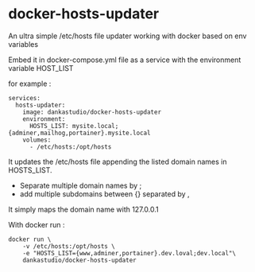 # docker-hosts-updater
An ultra simple /etc/hosts file updater working with docker based on env variables

Embed it in docker-compose.yml file as a service with the environment variable HOST_LIST

for example :

```
services: 
  hosts-updater:
    image: dankastudio/docker-hosts-updater
    environment:
      HOSTS_LIST: mysite.local;{adminer,mailhog,portainer}.mysite.local
    volumes:
      - /etc/hosts:/opt/hosts
```

It updates the /etc/hosts file appending the listed domain names in HOSTS_LIST.
- Separate multiple domain names by ;
- add multiple subdomains between {} separated by ,

It simply maps the domain name with 127.0.0.1

With docker run :
```
docker run \
    -v /etc/hosts:/opt/hosts \
    -e "HOSTS_LIST={www,adminer,portainer}.dev.loval;dev.local"\
    dankastudio/docker-hosts-updater
